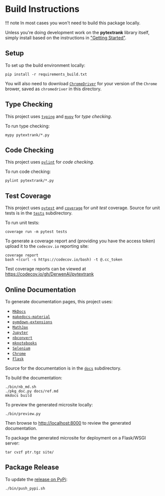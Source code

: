 # Build Instructions

!!! note
    In most cases you won't need to build this package locally.

Unless you're doing development work on the **pytextrank** library itself,
simply install based on the instructions in
["Getting Started"](https://derwen.ai/docs/ptr/start/).


## Setup

To set up the build environment locally:
```
pip install -r requirements_build.txt
```

You will also need to download
[`ChromeDriver`](https://chromedriver.chromium.org/downloads) 
for your version of the `Chrome` brower, saved as `chromedriver` in this directory.


## Type Checking

This project uses [`typing`](https://docs.python.org/3/library/typing.html)
and [`mypy`](https://mypy.readthedocs.io/) for *type checking*.

To run type checking:
```
mypy pytextrank/*.py
```


## Code Checking

This project uses [`pylint`](https://www.pylint.org/) for *code checking*.

To run code checking:
```
pylint pytextrank/*.py
```


## Test Coverage

This project uses
[`pytest`](https://docs.pytest.org/)
and
[`coverage`](https://coverage.readthedocs.io/)
for *unit test* coverage. 
Source for unit tests is in the 
[`tests`](https://github.com/DerwenAI/pytextrank/tree/master/tests)
subdirectory.

To run unit tests:
```
coverage run -m pytest tests
```

To generate a coverage report and (providing you have the access
token) upload it to the `codecov.io` reporting site:
```
coverage report
bash <(curl -s https://codecov.io/bash) -t @.cc_token
```

Test coverage reports can be viewed at
<https://codecov.io/gh/DerwenAI/pytextrank>


## Online Documentation

To generate documentation pages, this project uses:

  * [`MkDocs`](https://www.mkdocs.org/)
  * [`makedocs-material`](https://squidfunk.github.io/mkdocs-material/)
  * [`pymdown-extensions`](https://facelessuser.github.io/pymdown-extensions/)
  * [`MathJax`](https://www.mathjax.org/)
  * [`Jupyter`](https://jupyter.org/install)
  * [`nbconvert`](https://nbconvert.readthedocs.io/)
  * [`mknotebooks`](https://github.com/greenape/mknotebooks)
  * [`Selenium`](https://selenium-python.readthedocs.io/)
  * [`Chrome`](https://www.google.com/chrome/)
  * [`Flask`](https://flask.palletsprojects.com/)

Source for the documentation is in the 
[`docs`](https://github.com/DerwenAI/pytextrank/tree/master/docs)
subdirectory.

To build the documentation:
```
./bin/nb_md.sh
./pkg_doc.py docs/ref.md
mkdocs build
```

To preview the generated microsite locally:
```
./bin/preview.py
```

Then browse to <http://localhost:8000> to review the generated
documentation.

To package the generated microsite for deployment on a
Flask/WSGI server:
```
tar cvzf ptr.tgz site/
```


## Package Release

To update the [release on PyPi](https://pypi.org/project/pytextrank/):
```
./bin/push_pypi.sh
```
